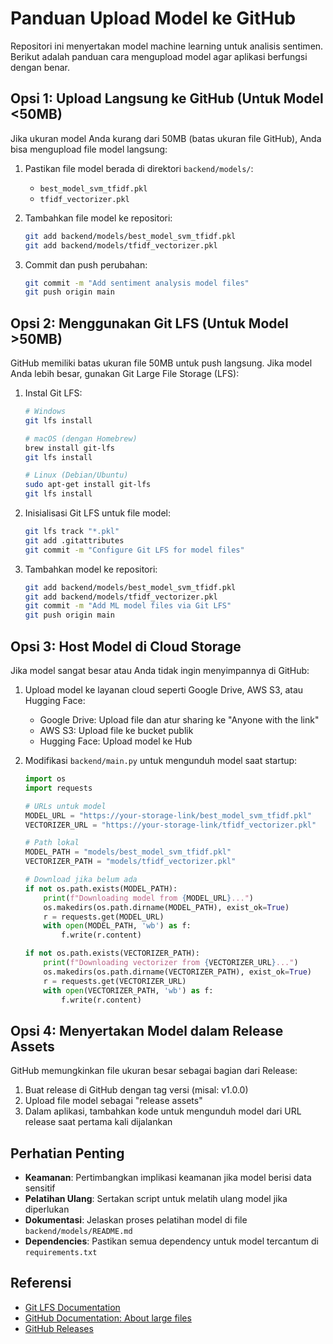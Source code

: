 # Panduan Upload Model ke GitHub

Repositori ini menyertakan model machine learning untuk analisis sentimen. Berikut adalah panduan cara mengupload model agar aplikasi berfungsi dengan benar.

## Opsi 1: Upload Langsung ke GitHub (Untuk Model <50MB)

Jika ukuran model Anda kurang dari 50MB (batas ukuran file GitHub), Anda bisa mengupload file model langsung:

1. Pastikan file model berada di direktori `backend/models/`:

   - `best_model_svm_tfidf.pkl`
   - `tfidf_vectorizer.pkl`

2. Tambahkan file model ke repositori:

   ```bash
   git add backend/models/best_model_svm_tfidf.pkl
   git add backend/models/tfidf_vectorizer.pkl
   ```

3. Commit dan push perubahan:
   ```bash
   git commit -m "Add sentiment analysis model files"
   git push origin main
   ```

## Opsi 2: Menggunakan Git LFS (Untuk Model >50MB)

GitHub memiliki batas ukuran file 50MB untuk push langsung. Jika model Anda lebih besar, gunakan Git Large File Storage (LFS):

1. Instal Git LFS:

   ```bash
   # Windows
   git lfs install

   # macOS (dengan Homebrew)
   brew install git-lfs
   git lfs install

   # Linux (Debian/Ubuntu)
   sudo apt-get install git-lfs
   git lfs install
   ```

2. Inisialisasi Git LFS untuk file model:

   ```bash
   git lfs track "*.pkl"
   git add .gitattributes
   git commit -m "Configure Git LFS for model files"
   ```

3. Tambahkan model ke repositori:
   ```bash
   git add backend/models/best_model_svm_tfidf.pkl
   git add backend/models/tfidf_vectorizer.pkl
   git commit -m "Add ML model files via Git LFS"
   git push origin main
   ```

## Opsi 3: Host Model di Cloud Storage

Jika model sangat besar atau Anda tidak ingin menyimpannya di GitHub:

1. Upload model ke layanan cloud seperti Google Drive, AWS S3, atau Hugging Face:

   - Google Drive: Upload file dan atur sharing ke "Anyone with the link"
   - AWS S3: Upload file ke bucket publik
   - Hugging Face: Upload model ke Hub

2. Modifikasi `backend/main.py` untuk mengunduh model saat startup:

   ```python
   import os
   import requests

   # URLs untuk model
   MODEL_URL = "https://your-storage-link/best_model_svm_tfidf.pkl"
   VECTORIZER_URL = "https://your-storage-link/tfidf_vectorizer.pkl"

   # Path lokal
   MODEL_PATH = "models/best_model_svm_tfidf.pkl"
   VECTORIZER_PATH = "models/tfidf_vectorizer.pkl"

   # Download jika belum ada
   if not os.path.exists(MODEL_PATH):
       print(f"Downloading model from {MODEL_URL}...")
       os.makedirs(os.path.dirname(MODEL_PATH), exist_ok=True)
       r = requests.get(MODEL_URL)
       with open(MODEL_PATH, 'wb') as f:
           f.write(r.content)

   if not os.path.exists(VECTORIZER_PATH):
       print(f"Downloading vectorizer from {VECTORIZER_URL}...")
       os.makedirs(os.path.dirname(VECTORIZER_PATH), exist_ok=True)
       r = requests.get(VECTORIZER_URL)
       with open(VECTORIZER_PATH, 'wb') as f:
           f.write(r.content)
   ```

## Opsi 4: Menyertakan Model dalam Release Assets

GitHub memungkinkan file ukuran besar sebagai bagian dari Release:

1. Buat release di GitHub dengan tag versi (misal: v1.0.0)
2. Upload file model sebagai "release assets"
3. Dalam aplikasi, tambahkan kode untuk mengunduh model dari URL release saat pertama kali dijalankan

## Perhatian Penting

- **Keamanan**: Pertimbangkan implikasi keamanan jika model berisi data sensitif
- **Pelatihan Ulang**: Sertakan script untuk melatih ulang model jika diperlukan
- **Dokumentasi**: Jelaskan proses pelatihan model di file `backend/models/README.md`
- **Dependencies**: Pastikan semua dependency untuk model tercantum di `requirements.txt`

## Referensi

- [Git LFS Documentation](https://git-lfs.github.com/)
- [GitHub Documentation: About large files](https://docs.github.com/en/repositories/working-with-files/managing-large-files/about-large-files-on-github)
- [GitHub Releases](https://docs.github.com/en/repositories/releasing-projects-on-github/managing-releases-in-a-repository)
